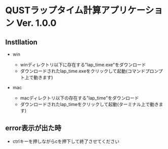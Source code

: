 # QUSTラップタイム計算アプリケーション Ver. 1.0.0

## Instllation
* win
    * winディレクトリ以下に存在する"lap_time.exe"をダウンロード
    * ダウンロードされたlap_time.exeをクリックして起動(コマンドプロンプト上で動きます)

* mac
    * macディレクトリ以下の存在する"lap_time"をダウンロード
    * ダウンロードされたlap_timeをクリックして起動(ターミナル上で動きます)

## error表示が出た時
* ctrlキーを押しながらcを押下して終了させてください